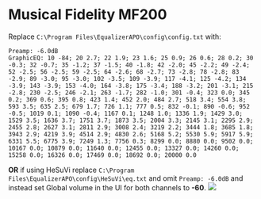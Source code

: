 # Musical Fidelity MF200
Replace `C:\Program Files\EqualizerAPO\config\config.txt` with:
```
Preamp: -6.0dB
GraphicEQ: 10 -84; 20 2.7; 22 1.9; 23 1.6; 25 0.9; 26 0.6; 28 0.2; 30 -0.3; 32 -0.7; 35 -1.2; 37 -1.5; 40 -1.8; 42 -2.0; 45 -2.2; 49 -2.4; 52 -2.5; 56 -2.5; 59 -2.5; 64 -2.6; 68 -2.7; 73 -2.8; 78 -2.8; 83 -2.9; 89 -3.0; 95 -3.0; 102 -3.5; 109 -3.9; 117 -4.1; 125 -4.2; 134 -3.9; 143 -3.9; 153 -4.0; 164 -3.8; 175 -3.4; 188 -3.2; 201 -3.1; 215 -2.8; 230 -2.5; 246 -2.1; 263 -1.7; 282 -1.0; 301 -0.4; 323 0.0; 345 0.2; 369 0.6; 395 0.8; 423 1.4; 452 2.0; 484 2.7; 518 3.4; 554 3.8; 593 3.5; 635 2.5; 679 1.7; 726 1.1; 777 0.5; 832 -0.1; 890 -0.6; 952 -0.5; 1019 0.1; 1090 -0.4; 1167 0.1; 1248 1.0; 1336 1.9; 1429 3.0; 1529 3.5; 1636 3.7; 1751 3.7; 1873 3.5; 2004 3.3; 2145 3.1; 2295 2.9; 2455 2.8; 2627 3.1; 2811 2.9; 3008 2.4; 3219 2.2; 3444 1.8; 3685 1.8; 3943 2.9; 4219 3.9; 4514 2.9; 4830 2.6; 5168 5.2; 5530 5.9; 5917 5.9; 6331 5.5; 6775 3.9; 7249 1.3; 7756 0.3; 8299 0.0; 8880 0.0; 9502 0.0; 10167 0.0; 10879 0.0; 11640 0.0; 12455 0.0; 13327 0.0; 14260 0.0; 15258 0.0; 16326 0.0; 17469 0.0; 18692 0.0; 20000 0.0
```
**OR** if using HeSuVi replace `C:\Program Files\EqualizerAPO\config\HeSuVi\eq.txt` and omit `Preamp: -6.0dB` and instead set Global volume in the UI for both channels to **-60**.
![](https://raw.githubusercontent.com/jaakkopasanen/AutoEq/master/results/Headphone.com/innerfidelity/onear/Musical%20Fidelity%20MF200/Musical%20Fidelity%20MF200.png)
